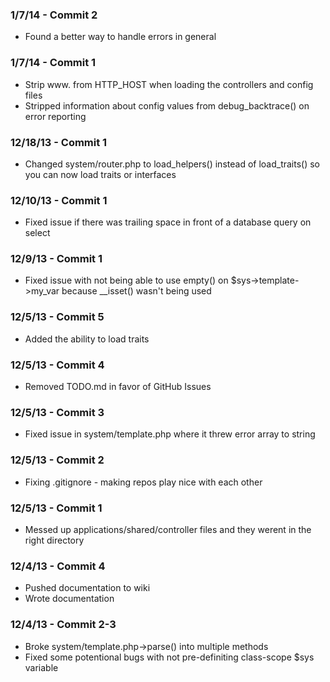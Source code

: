 ### 1/7/14 - Commit 2 ###
* Found a better way to handle errors in general

### 1/7/14 - Commit 1 ###
* Strip www. from HTTP_HOST when loading the controllers and config files
* Stripped information about config values from debug_backtrace() on error reporting

### 12/18/13 - Commit 1 ###
* Changed system/router.php to load_helpers() instead of load_traits() so you can now load traits or interfaces

### 12/10/13 - Commit 1 ###
* Fixed issue if there was trailing space in front of a database query on select

### 12/9/13 - Commit 1 ###
* Fixed issue with not being able to use empty() on $sys->template->my_var because __isset() wasn't being used

### 12/5/13 - Commit 5 ###
* Added the ability to load traits

### 12/5/13 - Commit 4 ###
* Removed TODO.md in favor of GitHub Issues

### 12/5/13 - Commit 3 ###
* Fixed issue in system/template.php where it threw error array to string

### 12/5/13 - Commit 2 ###
* Fixing .gitignore - making repos play nice with each other

### 12/5/13 - Commit 1 ###
* Messed up applications/shared/controller files and they werent in the right directory

### 12/4/13 - Commit 4 ###
* Pushed documentation to wiki
* Wrote documentation

### 12/4/13 - Commit 2-3 ###
* Broke system/template.php->parse() into multiple methods
* Fixed some potentional bugs with not pre-definiting class-scope $sys variable
